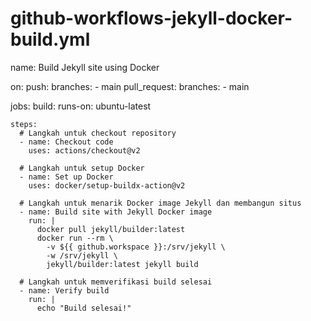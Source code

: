 # github-workflows-jekyll-docker-build.yml
name: Build Jekyll site using Docker

on:
  push:
    branches:
      - main
  pull_request:
    branches:
      - main

jobs:
  build:
    runs-on: ubuntu-latest

    steps:
      # Langkah untuk checkout repository
      - name: Checkout code
        uses: actions/checkout@v2

      # Langkah untuk setup Docker
      - name: Set up Docker
        uses: docker/setup-buildx-action@v2

      # Langkah untuk menarik Docker image Jekyll dan membangun situs
      - name: Build site with Jekyll Docker image
        run: |
          docker pull jekyll/builder:latest
          docker run --rm \
            -v ${{ github.workspace }}:/srv/jekyll \
            -w /srv/jekyll \
            jekyll/builder:latest jekyll build
          
      # Langkah untuk memverifikasi build selesai
      - name: Verify build
        run: |
          echo "Build selesai!"

